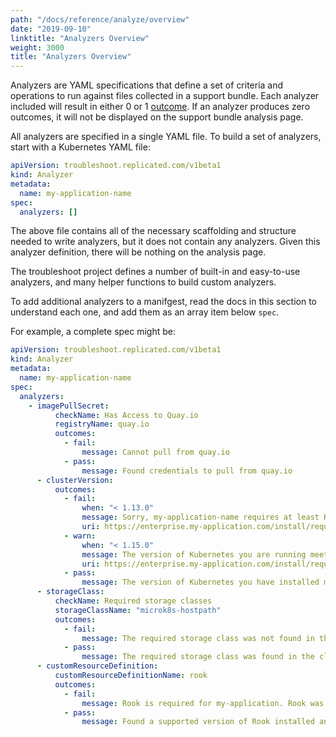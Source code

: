```yaml
---
path: "/docs/reference/analyze/overview"
date: "2019-09-10"
linktitle: "Analyzers Overview"
weight: 3000
title: "Analyzers Overview"
---
```


Analyzers are YAML specifications that define a set of criteria and operations to run against files collected in a support bundle. Each analyzer included will result in either 0 or 1 [outcome](../outcomes). If an analyzer produces zero outcomes, it will not be displayed on the support bundle analysis page.

All analyzers are specified in a single YAML file. To build a set of analyzers, start with a Kubernetes YAML file:

```yaml
apiVersion: troubleshoot.replicated.com/v1beta1
kind: Analyzer
metadata:
  name: my-application-name
spec:
  analyzers: []
```

The above file contains all of the necessary scaffolding and structure needed to write analyzers, but it does not contain any analyzers. Given this analyzer definition, there will be nothing on the analysis page.

The troubleshoot project defines a number of built-in and easy-to-use analyzers, and many helper functions to build custom analyzers.

To add additional analyzers to a manifgest, read the docs in this section to understand each one, and add them as an array item below `spec`.

For example, a complete spec might be:

```yaml
apiVersion: troubleshoot.replicated.com/v1beta1
kind: Analyzer
metadata:
  name: my-application-name
spec:
  analyzers:
    - imagePullSecret:
          checkName: Has Access to Quay.io
          registryName: quay.io
          outcomes:
            - fail:
                message: Cannot pull from quay.io
            - pass:
                message: Found credentials to pull from quay.io
      - clusterVersion:
          outcomes:
            - fail:
                when: "< 1.13.0"
                message: Sorry, my-application-name requires at least Kubernetes 1.14.0. Please update your Kubernetes cluster before installing.
                uri: https://enterprise.my-application.com/install/requirements/kubernetes
            - warn:
                when: "< 1.15.0"
                message: The version of Kubernetes you are running meets the minimum requirements to run my-application-name. It's recommended to run Kubernetes 1.15.0 or later.
                uri: https://enterprise.my-application.com/install/requirements/kubernetes
            - pass:
                message: The version of Kubernetes you have installed meets the required and recommended versions.
      - storageClass:
          checkName: Required storage classes
          storageClassName: "microk8s-hostpath"
          outcomes:
            - fail:
                message: The required storage class was not found in the cluster.
            - pass:
                message: The required storage class was found in the cluster.
      - customResourceDefinition:
          customResourceDefinitionName: rook
          outcomes:
            - fail:
                message: Rook is required for my-application. Rook was not found in the cluster.
            - pass:
                message: Found a supported version of Rook installed and running in the cluster.
```
